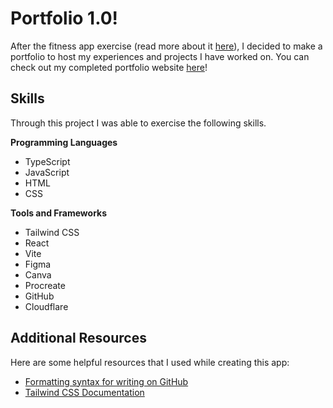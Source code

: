 # Portfolio 1.0!

After the fitness app exercise (read more about it [here](https://github.com/rpark02/fitness-app)), I decided to make a portfolio to host my experiences and projects I have worked on. You can check out my completed portfolio website [here](https://portfolio-1-0-dq7.pages.dev/)!

## Skills
Through this project I was able to exercise the following skills.

**Programming Languages**
- TypeScript
- JavaScript
- HTML
- CSS

**Tools and Frameworks**
- Tailwind CSS
- React
- Vite
- Figma
- Canva
- Procreate
- GitHub
- Cloudflare

## Additional Resources
Here are some helpful resources that I used while creating this app:
- [Formatting syntax for writing on GitHub](https://docs.github.com/en/get-started/writing-on-github/getting-started-with-writing-and-formatting-on-github/basic-writing-and-formatting-syntax#lists)
- [Tailwind CSS Documentation](https://v2.tailwindcss.com/docs)
